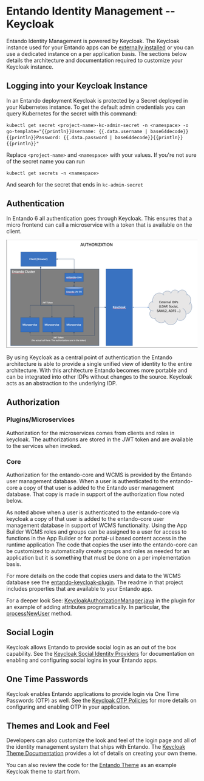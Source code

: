 # Entando Identity Management -- Keycloak

Entando Identity Management is powered by Keycloak. The Keycloak instance used for your Entando apps
can be [externally installed](../../tutorials/devops/external-db.md) or you can use a dedicated instance on a per application basis. The sections below details the architecture and documentation required to customize your Keycloak instance.

## Logging into your Keycloak Instance

In an Entando deployment Keycloak is protected by a Secret deployed in your Kubernetes instance. To get the default admin credentials you can query Kubernetes for the secret with this command:

```
kubectl get secret <project-name>-kc-admin-secret -n <namespace> -o go-template="{{println}}Username: {{.data.username | base64decode}}{{println}}Password: {{.data.password | base64decode}}{{println}}{{println}}"
```

Replace `<project-name>` and `<namespace>` with your values. If you're not sure of the secret name you can run
```
kubectl get secrets -n <namespace>
```
And search for the secret that ends in `kc-admin-secret`

## Authentication
In Entando 6 all authentication goes through Keycloak. This ensures that a micro frontend can call a microservice with a token that is available on the client.

![Init Containers Screenshot](./img/keycloak-arch-high-level.png)

By using Keycloak as a central point of authentication the Entando architecture is able to provide a single unified view of identity to the entire architecture. With this architecture Entando becomes more portable and can be integrated into other IDPs without changes to the source. Keycloak acts as an  abstraction to the underlying IDP.

## Authorization

### Plugins/Microservices
Authorization for the microservices comes from clients and roles in keycloak. The authorizations are stored in the JWT token and are available to the services when invoked.

### Core
Authorization for the entando-core and WCMS is provided by the Entando user management database. When a user is authenticated to the entando-core  a copy of that user is added to the Entando user management database.  That copy is made in support of the authorization flow noted below.

As noted above when a user is authenticated to the entando-core via keycloak a copy of that user is added to the entando-core user management database in support of WCMS functionality.  Using the App Builder WCMS roles and groups can be assigned to a user for access to functions in the App Builder or for portal-ui based content access in the runtime application The code that copies the user into the entando-core can be customized to automatically create groups and roles as needed for an application but it is something that must be done on a per implementation basis.

For more details on the code that copies users and data to the WCMS database see the [entando-keycloak-plugin](https://github.com/entando/entando-keycloak-plugin). The readme in that project includes properties that are available to your Entando app.

For a deeper look See: [KeycloakAuthorizationManager.java](https://github.com/entando/entando-keycloak-plugin/blob/master/src/main/java/org/entando/entando/keycloak/services/KeycloakAuthorizationManager.java) in the plugin for an example of adding attributes programatically. In particular, the [processNewUser](https://github.com/entando/entando-keycloak-plugin/blob/master/src/main/java/org/entando/entando/keycloak/services/KeycloakAuthorizationManager.java#L43) method.

## Social Login

Keycloak allows Entando to provide social login as an out of the box capability. See the [Keycloak Social Identity Providers](https://www.keycloak.org/docs/11.0/server_admin/#social-identity-providers) for documentation on enabling and configuring social logins in your Entando apps.

## One Time Passwords

Keycloak enables Entando applications to provide login via One Time Passwords (OTP) as well. See the [Keycloak OTP Policies](https://www.keycloak.org/docs/11.0/server_admin/#otp-policies) for more details on configuring and enabling OTP in your application.

## Themes and Look and Feel

Developers can also customize the look and feel of the login page and all of the identity management system that ships with Entando. The [Keycloak Theme Documentation](https://www.keycloak.org/docs/11.0/server_admin/#_themes) provides a lot of details on creating your own theme.

You can also review the code for the [Entando Theme](https://github.com/entando/entando-keycloak/tree/master/themes/entando) as an example Keycloak theme to start from.
